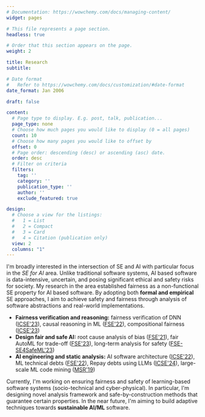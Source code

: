 ```yaml
---
# Documentation: https://wowchemy.com/docs/managing-content/
widget: pages

# This file represents a page section.
headless: true

# Order that this section appears on the page.
weight: 2

title: Research
subtitle:

# Date format
#   Refer to https://wowchemy.com/docs/customization/#date-format
date_format: Jan 2006

draft: false

content:
  # Page type to display. E.g. post, talk, publication...
  page_type: none
  # Choose how much pages you would like to display (0 = all pages)
  count: 10
  # Choose how many pages you would like to offset by
  offset: 0
  # Page order: descending (desc) or ascending (asc) date.
  order: desc
  # Filter on criteria
  filters:
    tag: ''
    category: ''
    publication_type: ''
    author: ''
    exclude_featured: true

design:
  # Choose a view for the listings:
  #   1 = List
  #   2 = Compact
  #   3 = Card
  #   4 = Citation (publication only)
  view: 2
  columns: "1"
---
```


<!-- ## Research -->
I'm broadly interested in the intersection of SE and AI with particular focus in the *SE for AI* area. Unlike traditional software systems, AI based software is data-intensive, uncertain, and posing significant ethical and safety risks for society. 
My research in the area established fairness as a non-functional SE property for AI based software. 
By adopting both **formal and empirical** SE approaches, I aim to achieve safety and fairness through analysis of software abstractions and real-world implementations.

- **Fairness verification and reasoning:** fairness verification of DNN ([ICSE'23](uploads/fairify-ICSE23.pdf)), causal reasoning in ML ([FSE'22](uploads/causal-reasoning-FSE21.pdf)), compositional fairness ([ICSE'23](uploads/ensemble-fairness-ICSE23.pdf))
- **Design fair and safe AI:** root cause analysis of bias ([FSE'21](uploads/fairness-study-FSE20.pdf)), fair AutoML for trade-off ([FSE'23](uploads/fair-automl-FSE23.pdf)), long-term analysis for safety ([FSE-SE4SafeML'23](uploads/safe-ML-FSE23.pdf))
- **AI engineering and static analysis:** AI software architecture ([ICSE'22](uploads/pipeline-ICSE22.pdf)), ML technical debts ([FSE'22](uploads/ml-techdebt-FSE22.pdf)), Repay debts using LLMs ([ICSE'24](uploads/td-copilot-ICSE24.pdf)), large-scale ML code mining ([MSR'19](uploads/boa-python-MSR19.pdf))

Currently, I'm working on ensuring fairness and safety of learning-based software systems (socio-technical and cyber-physical). In particular, I'm designing novel analysis framework and safe-by-construction methods that guarantee certain properties. In the near future, I'm aiming to build adaptive techniques towards **sustainable AI/ML** software.
<!-- , given the growing dependability requirements that endure over time. -->